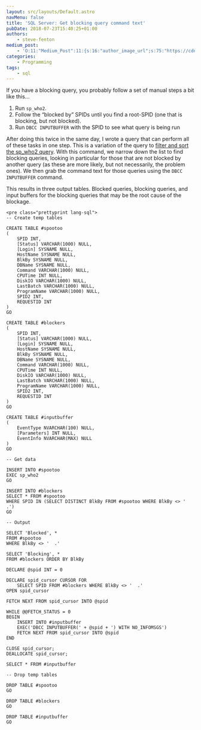 ```yaml
---
layout: src/layouts/Default.astro
navMenu: false
title: 'SQL Server: Get blocking query command text'
pubDate: 2018-07-23T15:40:25+01:00
authors:
    - steve-fenton
medium_post:
    - 'O:11:"Medium_Post":11:{s:16:"author_image_url";s:75:"https://cdn-images-1.medium.com/fit/c/400/400/1*eXkhfEuF41g5W_xnc_ydLA.jpeg";s:10:"author_url";s:38:"https://medium.com/@steve.fenton.co.uk";s:11:"byline_name";N;s:12:"byline_email";N;s:10:"cross_link";s:3:"yes";s:2:"id";s:12:"f95f156ad3b0";s:21:"follower_notification";s:3:"yes";s:7:"license";s:19:"all-rights-reserved";s:14:"publication_id";s:2:"-1";s:6:"status";s:5:"draft";s:3:"url";s:51:"https://medium.com/@steve.fenton.co.uk/f95f156ad3b0";}'
categories:
    - Programming
tags:
    - sql
---
```


If you have a blocking query, you probably follow a set of manual steps a bit like this…

1. Run `sp_who2`.
2. Follow the “blocked by” SPIDs until you find a root-SPID (one that is blocking, but not blocked).
3. Run `DBCC INPUTBUFFER` with the SPID to see what query is being run

After doing this twice in the same day, I wrote a query that can perform all of these tasks in one step. This is a variation of the query to [filter and sort the sp\_who2 query](/2018/07/sql-server-filter-and-sort-records-from-sp_who2/). With this command, we narrow down the list to find blocking queries, looking in particular for those that are not blocked by another query (as these are more likely, but not necessarily, the problem ones). We then grab the command text for those queries using the `DBCC INPUTBUFFER` command.

This results in three output tables. Blocked queries, blocking queries, and input buffers for the blocking queries that may be the root cause of the blockage.

```
<pre class="prettyprint lang-sql">
-- Create temp tables

CREATE TABLE #spootoo
(
    SPID INT,
    [Status] VARCHAR(1000) NULL,
    [Login] SYSNAME NULL,
    HostName SYSNAME NULL,
    BlkBy SYSNAME NULL,
    DBName SYSNAME NULL,
    Command VARCHAR(1000) NULL,
    CPUTime INT NULL,
    DiskIO VARCHAR(1000) NULL,
    LastBatch VARCHAR(1000) NULL,
    ProgramName VARCHAR(1000) NULL,
    SPID2 INT,
    REQUESTID INT
)
GO

CREATE TABLE #blockers
(
    SPID INT,
    [Status] VARCHAR(1000) NULL,
    [Login] SYSNAME NULL,
    HostName SYSNAME NULL,
    BlkBy SYSNAME NULL,
    DBName SYSNAME NULL,
    Command VARCHAR(1000) NULL,
    CPUTime INT NULL,
    DiskIO VARCHAR(1000) NULL,
    LastBatch VARCHAR(1000) NULL,
    ProgramName VARCHAR(1000) NULL,
    SPID2 INT,
    REQUESTID INT
)
GO

CREATE TABLE #inputbuffer
(
    EventType NVARCHAR(100) NULL,
    [Parameters] INT NULL,
    EventInfo NVARCHAR(MAX) NULL
)
GO

-- Get data

INSERT INTO #spootoo
EXEC sp_who2
GO

INSERT INTO #blockers
SELECT * FROM #spootoo
WHERE SPID IN (SELECT DISTINCT BlkBy FROM #spootoo WHERE BlkBy <> '  .')
GO

-- Output

SELECT 'Blocked', *
FROM #spootoo
WHERE BlkBy <> '  .'

SELECT 'Blocking', *
FROM #blockers ORDER BY BlkBy

DECLARE @spid INT = 0

DECLARE spid_cursor CURSOR FOR
    SELECT SPID FROM #blockers WHERE BlkBy <> '  .'
OPEN spid_cursor  

FETCH NEXT FROM spid_cursor INTO @spid

WHILE @@FETCH_STATUS = 0  
BEGIN
    INSERT INTO #inputbuffer
    EXEC('DBCC INPUTBUFFER(' + @spid + ') WITH NO_INFOMSGS')
    FETCH NEXT FROM spid_cursor INTO @spid
END

CLOSE spid_cursor;  
DEALLOCATE spid_cursor;

SELECT * FROM #inputbuffer

-- Drop temp tables

DROP TABLE #spootoo
GO

DROP TABLE #blockers
GO

DROP TABLE #inputbuffer
GO
```